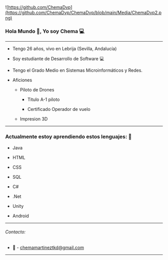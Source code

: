 ![https://github.com/ChemaDvp](https://github.com/ChemaDvp/ChemaDvp/blob/main/Media/ChemaDvp2.png)

### Hola Mundo :wave:, Yo soy Chema :computer:

***

* Tengo 26 años, vivo en Lebrija (Sevilla, Andalucía)

* Soy estudiante de Desarrollo de Software :computer: 

* Tengo el Grado Medio en Sistemas Microinformáticos y Redes.

* Aficiones
  
  * Piloto de Drones
    
    * Titulo A-1 piloto
    
    * Certificado Operador de vuelo
  
  * Impresion 3D

---

### Actualmente estoy aprendiendo estos lenguajes: :pencil:

- Java

- HTML

- CSS

- SQL

- C#

- .Net
  
- Unity

- Android
---

###### Contacto:

- :email: - chemamartineztkd@gmail.com

---
